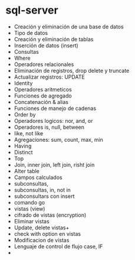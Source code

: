 # sql-server

- Creación y eliminación de una base de datos
- Tipo de datos
- Creación y eliminación de tablas
- Inserción de datos (insert)
- Consultas
- Where
- Operadores relacionales
- Eliminación de registros, drop delete y truncate
- Actualizar registros: UPDATE
- Identity
- Operadores aritmeticos
- Funciones de agregado
- Concatenación & alias
- Funciones de manejo de cadenas
- Order by
- Operadores logicos: nor, and, or
- Operadores is, null, between
- like, not like
- Agregaciones: sum, count, max, min
- Having
- Distinct
- Top
- Join, inner join, left join, risht join
- Alter table
- Campos calculados
- subconsultas,
- subconsultas, in, not in
- subconsultars con insert
- comando go
- vistas (view)
- cifrado de vistas (encryption)
- Eliminar vistas
- Update, delete vistas+
- check with option en vistas
- Modificacion de vistas
- Lenguaje de control de flujo case, IF
- 
